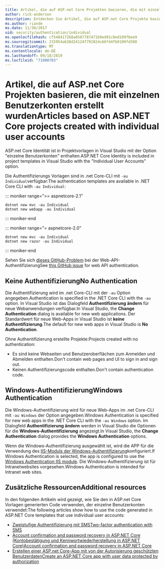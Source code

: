 ```yaml
---
title: Artikel, die auf ASP.net Core Projekten basieren, die mit einzelnen Benutzerkonten erstellt wurden
author: rick-anderson
description: Entdecken Sie Artikel, die auf ASP.net Core Projekte basieren, die mit einzelnen Benutzerkonten erstellt wurden.
ms.author: riande
ms.date: 11/30/2017
uid: security/authentication/individual
ms.openlocfilehash: cf548417268a8587787471b9ed91c0ed109fbee9
ms.sourcegitcommit: 215954a638d24124f791024c66fd4fb9109fd380
ms.translationtype: MT
ms.contentlocale: de-DE
ms.lasthandoff: 09/18/2019
ms.locfileid: "71080703"
---
```

# <a name="articles-based-on-aspnet-core-projects-created-with-individual-user-accounts"></a><span data-ttu-id="2bc34-103">Artikel, die auf ASP.net Core Projekten basieren, die mit einzelnen Benutzerkonten erstellt wurden</span><span class="sxs-lookup"><span data-stu-id="2bc34-103">Articles based on ASP.NET Core projects created with individual user accounts</span></span>

<span data-ttu-id="2bc34-104">ASP.net Core Identität ist in Projektvorlagen in Visual Studio mit der Option "einzelne Benutzerkonten" enthalten.</span><span class="sxs-lookup"><span data-stu-id="2bc34-104">ASP.NET Core Identity is included in project templates in Visual Studio with the "Individual User Accounts" option.</span></span>

<span data-ttu-id="2bc34-105">Die Authentifizierungs Vorlagen sind in .net Core-CLI mit `-au Individual`verfügbar:</span><span class="sxs-lookup"><span data-stu-id="2bc34-105">The authentication templates are available in .NET Core CLI with `-au Individual`:</span></span>

::: moniker range=">= aspnetcore-2.1"

```dotnetcli
dotnet new mvc -au Individual
dotnet new webapp -au Individual
```

::: moniker-end

::: moniker range="= aspnetcore-2.0"

```dotnetcli
dotnet new mvc -au Individual
dotnet new razor -au Individual
```

::: moniker-end

<span data-ttu-id="2bc34-106">Sehen Sie sich [dieses GitHub-Problem](https://github.com/aspnet/AspNetCore/issues/5833) bei der Web-API-Authentifizierung</span><span class="sxs-lookup"><span data-stu-id="2bc34-106">See [this GitHub issue](https://github.com/aspnet/AspNetCore/issues/5833) for web API authentication.</span></span>

<a name="no"></a>

## <a name="no-authentication"></a><span data-ttu-id="2bc34-107">Keine Authentifizierung</span><span class="sxs-lookup"><span data-stu-id="2bc34-107">No Authentication</span></span>

<span data-ttu-id="2bc34-108">Die Authentifizierung wird im .net Core-CLI mit der `-au` Option angegeben.</span><span class="sxs-lookup"><span data-stu-id="2bc34-108">Authentication is specified in the .NET Core CLI with the `-au` option.</span></span> <span data-ttu-id="2bc34-109">In Visual Studio ist das Dialogfeld **Authentifizierung ändern** für neue Webanwendungen verfügbar.</span><span class="sxs-lookup"><span data-stu-id="2bc34-109">In Visual Studio, the **Change Authentication** dialog is available for new web applications.</span></span> <span data-ttu-id="2bc34-110">Der Standardwert für neue Web-Apps in Visual Studio ist **keine Authentifizierung**.</span><span class="sxs-lookup"><span data-stu-id="2bc34-110">The default for new web apps in Visual Studio is **No Authentication**.</span></span>

<span data-ttu-id="2bc34-111">Ohne Authentifizierung erstellte Projekte:</span><span class="sxs-lookup"><span data-stu-id="2bc34-111">Projects created with no authentication:</span></span>

* <span data-ttu-id="2bc34-112">Es sind keine Webseiten und Benutzeroberflächen zum Anmelden und Abmelden enthalten.</span><span class="sxs-lookup"><span data-stu-id="2bc34-112">Don't contain web pages and UI to sign in and sign out.</span></span>
* <span data-ttu-id="2bc34-113">Keinen Authentifizierungscode enthalten.</span><span class="sxs-lookup"><span data-stu-id="2bc34-113">Don't contain authentication code.</span></span>

<a name="win"></a>

## <a name="windows-authentication"></a><span data-ttu-id="2bc34-114">Windows-Authentifizierung</span><span class="sxs-lookup"><span data-stu-id="2bc34-114">Windows Authentication</span></span>

<span data-ttu-id="2bc34-115">Die Windows-Authentifizierung wird für neue Web-Apps im .net Core-CLI mit `-au Windows` der Option angegeben.</span><span class="sxs-lookup"><span data-stu-id="2bc34-115">Windows Authentication is specified for new web apps in the .NET Core CLI with the `-au Windows` option.</span></span> <span data-ttu-id="2bc34-116">Im Dialogfeld **Authentifizierung ändern** werden in Visual Studio die Optionen für die **Windows-Authentifizierung** angezeigt.</span><span class="sxs-lookup"><span data-stu-id="2bc34-116">In Visual Studio, the **Change Authentication** dialog provides the **Windows Authentication** options.</span></span>

<span data-ttu-id="2bc34-117">Wenn die Windows-Authentifizierung ausgewählt ist, wird die APP für die Verwendung des [IIS-Moduls der Windows-Authentifizierung](xref:host-and-deploy/iis/modules)konfiguriert.</span><span class="sxs-lookup"><span data-stu-id="2bc34-117">If Windows Authentication is selected, the app is configured to use the [Windows Authentication IIS module](xref:host-and-deploy/iis/modules).</span></span> <span data-ttu-id="2bc34-118">Die Windows-Authentifizierung ist für Intranetwebsites vorgesehen.</span><span class="sxs-lookup"><span data-stu-id="2bc34-118">Windows Authentication is intended for Intranet web sites.</span></span>

## <a name="additional-resources"></a><span data-ttu-id="2bc34-119">Zusätzliche Ressourcen</span><span class="sxs-lookup"><span data-stu-id="2bc34-119">Additional resources</span></span>

<span data-ttu-id="2bc34-120">In den folgenden Artikeln wird gezeigt, wie Sie den in ASP.net Core Vorlagen generierten Code verwenden, der einzelne Benutzerkonten verwendet:</span><span class="sxs-lookup"><span data-stu-id="2bc34-120">The following articles show how to use the code generated in ASP.NET Core templates that use individual user accounts:</span></span>

* [<span data-ttu-id="2bc34-121">Zweistufige Authentifizierung mit SMS</span><span class="sxs-lookup"><span data-stu-id="2bc34-121">Two-factor authentication with SMS</span></span>](xref:security/authentication/2fa)
* [<span data-ttu-id="2bc34-122">Account confirmation and password recovery in ASP.NET Core (Kontobestätigung und Kennwortwiederherstellung in ASP.NET Core)</span><span class="sxs-lookup"><span data-stu-id="2bc34-122">Account confirmation and password recovery in ASP.NET Core</span></span>](xref:security/authentication/accconfirm)
* [<span data-ttu-id="2bc34-123">Erstellen einer ASP.net Core-App mit von der Autorisierung geschützten Benutzerdaten</span><span class="sxs-lookup"><span data-stu-id="2bc34-123">Create an ASP.NET Core app with user data protected by authorization</span></span>](xref:security/authorization/secure-data)
